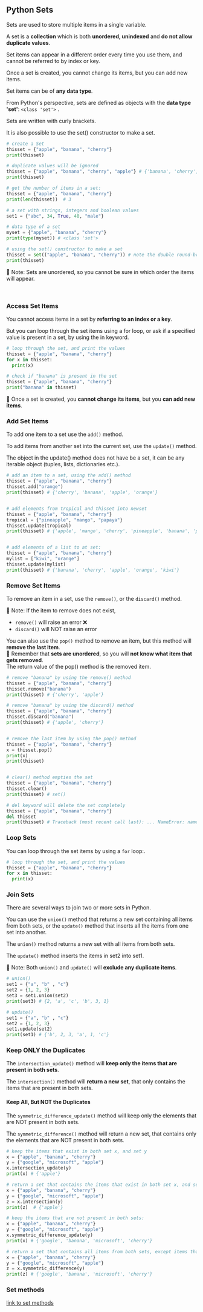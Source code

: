## Python Sets

Sets are used to store multiple items in a single variable.

A set is a **collection** which is both **unordered, unindexed** and **do not allow duplicate values**.

Set items can appear in a different order every time you use them, and cannot be referred to by index or key.

Once a set is created, you cannot change its items, but you can add new items.

Set items can be of **any data type**.

From Python's perspective, sets are defined as objects with the **data type 'set'**: 
`<class 'set'>` .

Sets are written with curly brackets.

It is also possible to use the set() constructor to make a set.

```py
# create a Set
thisset = {"apple", "banana", "cherry"}
print(thisset) 

# duplicate values will be ignored
thisset = {"apple", "banana", "cherry", "apple"} # {'banana', 'cherry', 'apple'} 
print(thisset)

# get the number of items in a set:
thisset = {"apple", "banana", "cherry"}
print(len(thisset))  # 3

# a set with strings, integers and boolean values
set1 = {"abc", 34, True, 40, "male"} 

# data type of a set
myset = {"apple", "banana", "cherry"}
print(type(myset)) # <class 'set'> 

# using the set() constructor to make a set
thisset = set(("apple", "banana", "cherry")) # note the double round-brackets
print(thisset) 
```

:memo: Note: Sets are unordered, so you cannot be sure in which order the items will appear.

<br>

### Access Set Items

You cannot access items in a set by **referring to an index or a key**.

But you can loop through the set items using a for loop, or ask if a specified value is present in a set, by using the in keyword.

```py
# loop through the set, and print the values
thisset = {"apple", "banana", "cherry"}
for x in thisset:
  print(x) 

# check if "banana" is present in the set
thisset = {"apple", "banana", "cherry"}
print("banana" in thisset) 
```

:memo: Once a set is created, you **cannot change its items**, but you **can add new items**.

### Add Set Items

To add one item to a set use the `add()` method.

To add items from another set into the current set, use the `update()` method.

The object in the update() method does not have be a set, it can be any iterable object (tuples, lists, dictionaries etc.).

```py
# add an item to a set, using the add() method
thisset = {"apple", "banana", "cherry"}
thisset.add("orange")
print(thisset) # {'cherry', 'banana', 'apple', 'orange'} 


# add elements from tropical and thisset into newset
thisset = {"apple", "banana", "cherry"}
tropical = {"pineapple", "mango", "papaya"}
thisset.update(tropical)
print(thisset) # {'apple', 'mango', 'cherry', 'pineapple', 'banana', 'papaya'} 


# add elements of a list to at set:
thisset = {"apple", "banana", "cherry"}
mylist = ["kiwi", "orange"]
thisset.update(mylist)
print(thisset) # {'banana', 'cherry', 'apple', 'orange', 'kiwi'} 
```

### Remove Set Items

To remove an item in a set, use the `remove()`, or the `discard()` method.

:memo: Note: If the item to remove does not exist, 
- `remove()` will raise an error :x:
- `discard()` will NOT raise an error 

You can also use the `pop()` method to remove an item, but this method will **remove the last item**.   
:pushpin: Remember that **sets are unordered**, so you will **not know what item that gets removed**.       
The return value of the pop() method is the removed item.

```py
# remove "banana" by using the remove() method
thisset = {"apple", "banana", "cherry"}
thisset.remove("banana")
print(thisset) # {'cherry', 'apple'} 

# remove "banana" by using the discard() method
thisset = {"apple", "banana", "cherry"}
thisset.discard("banana")
print(thisset) # {'apple', 'cherry'} 


# remove the last item by using the pop() method
thisset = {"apple", "banana", "cherry"}
x = thisset.pop()
print(x)
print(thisset)


# clear() method empties the set
thisset = {"apple", "banana", "cherry"}
thisset.clear()
print(thisset) # set() 

# del keyword will delete the set completely
thisset = {"apple", "banana", "cherry"}
del thisset
print(thisset) # Traceback (most recent call last): ... NameError: name 'thisset' is not defined 
```

### Loop Sets

You can loop through the set items by using a `for` loop:.

```py
# loop through the set, and print the values
thisset = {"apple", "banana", "cherry"}
for x in thisset:
  print(x) 
```

### Join Sets

There are several ways to join two or more sets in Python.

You can use the `union()` method that returns a new set containing all items from both sets, or the `update()` method that inserts all the items from one set into another.

The `union()` method returns a new set with all items from both sets.

The `update()` method inserts the items in set2 into set1.

:memo: Note: Both `union()` and `update()` will **exclude any duplicate items**.

```py
# union()
set1 = {"a", "b" , "c"}
set2 = {1, 2, 3}
set3 = set1.union(set2)
print(set3) # {2, 'a', 'c', 'b', 3, 1}

# update()
set1 = {"a", "b" , "c"}
set2 = {1, 2, 3}
set1.update(set2)
print(set1) # {'b', 2, 3, 'a', 1, 'c'} 
```

### Keep ONLY the Duplicates

The `intersection_update()` method will **keep only the items that are present in both sets**.

The `intersection()` method will **return a new set**, that only contains the items that are present in both sets.

#### Keep All, But NOT the Duplicates

The `symmetric_difference_update()` method will keep only the elements that are NOT present in both sets.

The `symmetric_difference()` method will return a new set, that contains only the elements that are NOT present in both sets.

```py
# keep the items that exist in both set x, and set y
x = {"apple", "banana", "cherry"}
y = {"google", "microsoft", "apple"}
x.intersection_update(y)
print(x) # {'apple'}

# return a set that contains the items that exist in both set x, and set y
x = {"apple", "banana", "cherry"}
y = {"google", "microsoft", "apple"}
z = x.intersection(y)
print(z)  # {'apple'} 

# keep the items that are not present in both sets:
x = {"apple", "banana", "cherry"}
y = {"google", "microsoft", "apple"}
x.symmetric_difference_update(y)
print(x) # {'google', 'banana', 'microsoft', 'cherry'} 

# return a set that contains all items from both sets, except items that are present in both:
x = {"apple", "banana", "cherry"}
y = {"google", "microsoft", "apple"}
z = x.symmetric_difference(y)
print(z) # {'google', 'banana', 'microsoft', 'cherry'} 
```

### Set methods

[link to set methods](set-methods.md)

